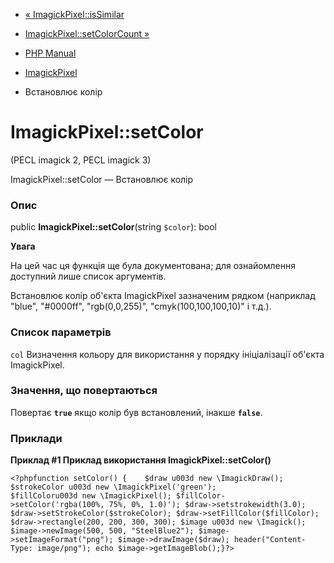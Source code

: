 - [« ImagickPixel::isSimilar](imagickpixel.issimilar.md)
- [ImagickPixel::setColorCount »](imagickpixel.setcolorcount.md)

- [PHP Manual](index.md)
- [ImagickPixel](class.imagickpixel.md)
- Встановлює колір

# ImagickPixel::setColor

(PECL imagick 2, PECL imagick 3)

ImagickPixel::setColor — Встановлює колір

### Опис

public **ImagickPixel::setColor**(string `$color`): bool

**Увага**

На цей час ця функція ще була документована; для
ознайомлення доступний лише список аргументів.

Встановлює колір об'єкта ImagickPixel зазначеним рядком (наприклад
"blue", "#0000ff", "rgb(0,0,255)", "cmyk(100,100,100,10)" і т.д.).

### Список параметрів

`col`
Визначення кольору для використання у порядку ініціалізації об'єкта
ImagickPixel.

### Значення, що повертаються

Повертає **`true`** якщо колір був встановлений, інакше
**`false`**.

### Приклади

**Приклад #1 Приклад використання **ImagickPixel::setColor()****

` <?phpfunction setColor() {    $draw u003d new \ImagickDraw(); $strokeColor u003d new \ImagickPixel('green'); $fillColoru003d new \ImagickPixel(); $fillColor->setColor('rgba(100%, 75%, 0%, 1.0)'); $draw->setstrokewidth(3.0); $draw->setStrokeColor($strokeColor); $draw->setFillColor($fillColor); $draw->rectangle(200, 200, 300, 300); $image u003d new \Imagick(); $image->newImage(500, 500, "SteelBlue2"); $image->setImageFormat("png"); $image->drawImage($draw); header("Content-Type: image/png"); echo $image->getImageBlob();}?> `
